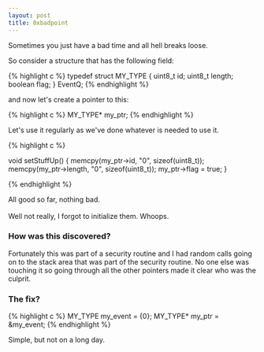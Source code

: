 ```yaml
---
layout: post
title: 0xbadpoint
---
```


Sometimes you just have a bad time and all hell breaks loose.

So consider a structure that has the following field:

{% highlight c %}
typedef struct MY_TYPE {
    uint8_t id;
    uint8_t length;
    boolean flag;
} EventQ;
{% endhighlight %}

and now let's create a pointer to this:

{% highlight c %}
MY_TYPE* my_ptr;
{% endhighlight %}

Let's use it regularly as we've done whatever is needed to use it.

{% highlight c %}

void setStuffUp() {
    memcpy(my_ptr->id, "0", sizeof(uint8_t));
    memcpy(my_ptr->length, "0", sizeof(uint8_t));
    my_ptr->flag = true;
}

{% endhighlight %}

All good so far, nothing bad.    
<br />
Well not really, I forgot to initialize them. Whoops.

### How was this discovered?

Fortunately this was part of a security routine and I had random calls going on to the stack area that was part of the security routine. No one else was touching it so going through all the other pointers made it clear who was the culprit.

### The fix?
{% highlight c %}
MY_TYPE my_event = {0};
MY_TYPE* my_ptr = &my_event;
{% endhighlight %}

Simple, but not on a long day.
